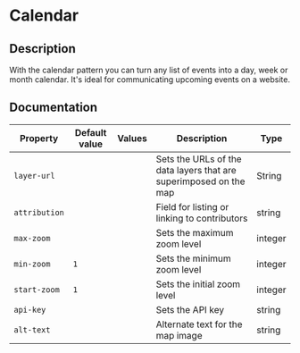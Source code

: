 # Calendar

## Description

With the calendar pattern you can turn any list of events into a day, week or month calendar. It's ideal for communicating upcoming events on a website.

## Documentation

| Property | Default value | Values | Description | Type |
| ----- | --------| -------- | ------- | ----------- |
| `layer-url`|  |  | Sets the URLs of the data layers that are superimposed on the map | String |
| `attribution` | | | Field for listing or linking to contributors | string |
| `max-zoom` | | | Sets the maximum zoom level | integer |
| `min-zoom` | `1` | | Sets the minimum zoom level | integer |
| `start-zoom` | `1` | | Sets the initial zoom level | integer |
| `api-key` | | | Sets the API key | string |
| `alt-text` | | | Alternate text for the map image | string |